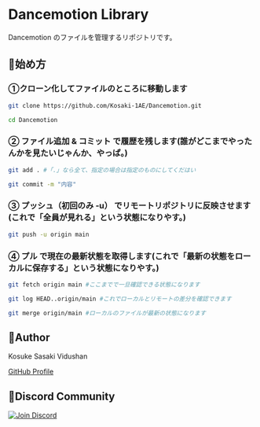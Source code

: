 # Dancemotion Library

Dancemotion のファイルを管理するリポジトリです。

## 🚀始め方

### ①クローン化してファイルのところに移動します

```bash
git clone https://github.com/Kosaki-1AE/Dancemotion.git

cd Dancemotion
```

### ② ファイル追加 & コミット で履歴を残します(誰がどこまでやったんかを見たいじゃんか、やっぱ。)

```bash
git add . #「.」なら全て、指定の場合は指定のものにしてくだはい

git commit -m "内容"
```

### ③ プッシュ（初回のみ -u） でリモートリポジトリに反映させます(これで「全員が見れる」という状態になりやす。)

```bash
git push -u origin main
```

### ④ プル で現在の最新状態を取得します(これで「最新の状態をローカルに保存する」という状態になりやす。)

```bash
git fetch origin main #ここまでで一旦確認できる状態になります

git log HEAD..origin/main #これでローカルとリモートの差分を確認できます

git merge origin/main #ローカルのファイルが最新の状態になります
```

## 👥Author

Kosuke Sasaki Vidushan

[GitHub Profile](https://github.com/Kosaki-1AE)

## 🔗Discord Community

[![Join Discord](https://img.shields.io/badge/Discord-Join-blue?logo=discord)](https://discord.gg/tuhph8BxBF)